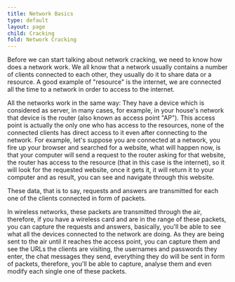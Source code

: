 ```yaml
---
title: Network Basics
type: default
layout: page
child: Cracking
fold: Network Cracking
---
```


Before we can start talking about network cracking, we need to know how does a
network work. We all know that a network usually contains a number of clients
connected to each other, they usually do it to share data or a resource. A good
example of "resource" is the internet, we are connected all the time to a
network in order to access to the internet.

All the networks work in the same way: They have a device which is considered as
server, in many cases, for example, in your house's network that device is the
router (also known as access point "AP"). This access point is actually the only
one who has access to the resources, none of the connected clients has direct
access to it even after connecting to the network. For example, let's suppose
you are connected at a network, you fire up your browser and searched for a
website, what will happen now, is that your computer will send a request to the
router asking for that website, the router has access to the resource (that in
this case is the internet), so it will look for the requested website, once it
gets it, it will return it to your computer and as result, you can see and
navigate through this website.

These data, that is to say, requests and answers are transmitted for each one of
the clients connected in form of packets.

In wireless networks, these packets are transmitted through the air, therefore,
if you have a wireless card and are in the range of these packets, you can
capture the requests and answers, basically, you'll be able to see what all the
devices connected to the network are doing. As they are being sent to the air
until it reaches the access point, you can capture them and see the URLs the
clients are visiting, the usernames and passwords they enter, the chat messages
they send, everything they do will be sent in form of packets, therefore, you'll
be able to capture, analyse them and even modify each single one of these
packets.
